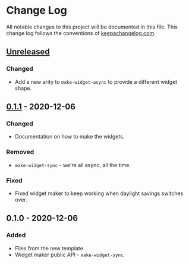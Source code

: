 # Change Log
All notable changes to this project will be documented in this file. This change log follows the conventions of [keepachangelog.com](http://keepachangelog.com/).

## [Unreleased]
### Changed
- Add a new arity to `make-widget-async` to provide a different widget shape.

## [0.1.1] - 2020-12-06
### Changed
- Documentation on how to make the widgets.

### Removed
- `make-widget-sync` - we're all async, all the time.

### Fixed
- Fixed widget maker to keep working when daylight savings switches over.

## 0.1.0 - 2020-12-06
### Added
- Files from the new template.
- Widget maker public API - `make-widget-sync`.

[Unreleased]: https://github.com/your-name/day7/compare/0.1.1...HEAD
[0.1.1]: https://github.com/your-name/day7/compare/0.1.0...0.1.1
